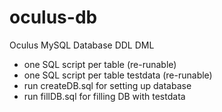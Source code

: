 # oculus-db
Oculus MySQL Database DDL DML

- one SQL script per table (re-runable)
- one SQL script per table testdata (re-runable)
- run createDB.sql for setting up database
- run fillDB.sql for filling DB with testdata
